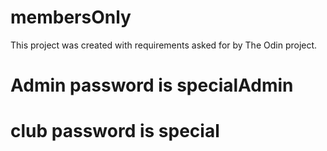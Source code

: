 # membersOnly

This project was created with requirements asked for by The Odin project.
# Admin password is specialAdmin
# club password is special
